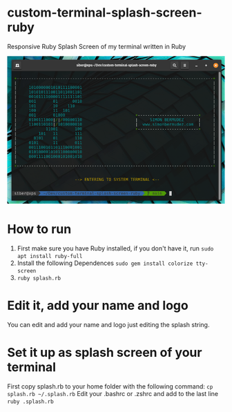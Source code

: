 # custom-terminal-splash-screen-ruby
Responsive Ruby Splash Screen of my terminal written in Ruby

![Demo Screen](./images/demo.png)

# How to run

1) First make sure you have Ruby installed, if you don't have it, run `sudo apt install ruby-full`
2) Install the following Dependences `sudo gem install colorize tty-screen`
3) `ruby splash.rb`

 # Edit it, add your name and logo

 You can edit and add your name and logo just editing the splash string. 

 # Set it up as splash screen of your terminal

 First copy splash.rb to your home folder with the following command: `cp splash.rb ~/.splash.rb`
 Edit your .bashrc or .zshrc and add to the last line `ruby .splash.rb`
